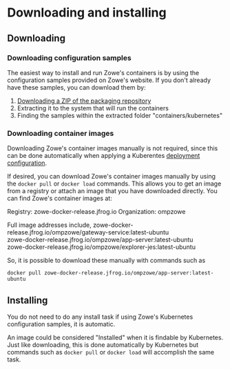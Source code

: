 # Downloading and installing

## Downloading

### Downloading configuration samples

The easiest way to install and run Zowe's containers is by using the configuration samples provided on Zowe's website. If you don't already have these samples, you can download them by:

1) [Downloading a ZIP of the packaging repository](https://github.com/zowe/zowe-install-packaging/archive/refs/heads/master.zip)  
2) Extracting it to the system that will run the containers  
3) Finding the samples within the extracted folder "containers/kubernetes"

### Downloading container images

Downloading Zowe's container images manually is not required, since this can be done automatically when applying a Kuberentes [deployment configuration](#apply-zowe-core-components-and-start-zowe).

If desired, you can download Zowe's container images manually by using the `docker pull` or `docker load` commands. This allows you to get an image from a registry or attach an image that you have downloaded directly. You can find Zowe's container images at:

Registry: zowe-docker-release.jfrog.io
Organization: ompzowe

Full image addresses include,
zowe-docker-release.jfrog.io/ompzowe/gateway-service:latest-ubuntu  
zowe-docker-release.jfrog.io/ompzowe/app-server:latest-ubuntu  
zowe-docker-release.jfrog.io/ompzowe/explorer-jes:latest-ubuntu

So, it is possible to download these manually with commands such as

`docker pull zowe-docker-release.jfrog.io/ompzowe/app-server:latest-ubuntu`


## Installing

You do not need to do any install task if using Zowe's Kubernetes configuration samples, it is automatic.

An image could be considered "Installed" when it is findable by Kubernetes. Just like downloading, this is done automatically by Kubernetes but commands such as `docker pull` or `docker load` will accomplish the same task.
